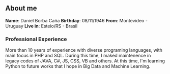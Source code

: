 ## About me

**Name**: Daniel Borba Caña
**Birthday**: 08/11/1946
**From**: Montevideo - Uruguay
**Live in**: Esteio/RS - Brasil

### Professional Experience

More than 10 years of experience with diverse programing languages, with main focus in PHP and SQL. 
During this time, I maked maintenence in legacy codes of JAVA, C#, JS, CSS, VB and others.
At this time, I'm learning Python to future works that I hope in Big Data and Machine Learning.
